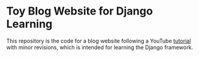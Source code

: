 # Toy Blog Website for Django Learning
This repository is the code for a blog website following a YouTube [tutorial](https://www.youtube.com/playlist?list=PL-osiE80TeTtoQCKZ03TU5fNfx2UY6U4p) with minor revisions, which is intended for learning the Django framework.